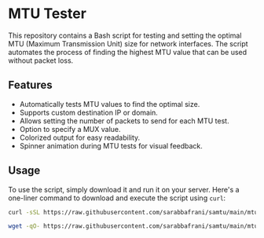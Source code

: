 # MTU Tester

This repository contains a Bash script for testing and setting the optimal MTU (Maximum Transmission Unit) size for network interfaces. The script automates the process of finding the highest MTU value that can be used without packet loss.

## Features

- Automatically tests MTU values to find the optimal size.
- Supports custom destination IP or domain.
- Allows setting the number of packets to send for each MTU test.
- Option to specify a MUX value.
- Colorized output for easy readability.
- Spinner animation during MTU tests for visual feedback.

## Usage

To use the script, simply download it and run it on your server. Here's a one-liner command to download and execute the script using `curl`:

```bash
curl -sSL https://raw.githubusercontent.com/sarabbafrani/samtu/main/mtu.sh > mtu.sh && chmod +x mtu.sh && sudo ./mtu.sh
```

```bash
wget -qO- https://raw.githubusercontent.com/sarabbafrani/samtu/main/mtu.sh > mtu.sh && chmod +x mtu.sh && sudo ./mtu.sh
```
